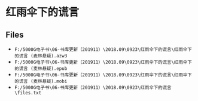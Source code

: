# 红雨伞下的谎言

## Files

- `F:/5000G电子书\06-书库更新（201911）\2018.09\0923\红雨伞下的谎言\红雨伞下的谎言 (麦林悬疑).azw3`
- `F:/5000G电子书\06-书库更新（201911）\2018.09\0923\红雨伞下的谎言\红雨伞下的谎言 (麦林悬疑).epub`
- `F:/5000G电子书\06-书库更新（201911）\2018.09\0923\红雨伞下的谎言\红雨伞下的谎言 (麦林悬疑).mobi`
- `F:/5000G电子书\06-书库更新（201911）\2018.09\0923\红雨伞下的谎言\files.txt`
